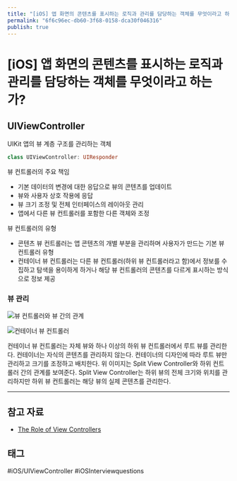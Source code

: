 ```yaml
---
title: "[iOS] 앱 화면의 콘텐츠를 표시하는 로직과 관리를 담당하는 객체를 무엇이라고 하는가?"
permalink: "6f6c96ec-db60-3f68-0158-dca30f046316"
publish: true
---
```


# \[iOS] 앱 화면의 콘텐츠를 표시하는 로직과 관리를 담당하는 객체를 무엇이라고 하는가?

## UIViewController

UIKit 앱의 뷰 계층 구조를 관리하는 객체

```swift
class UIViewController: UIResponder
```

뷰 컨트롤러의 주요 책임
- 기본 데이터의 변경에 대한 응답으로 뷰의 콘텐츠를 업데이트
- 뷰와 사용자 상호 작용에 응답
- 뷰 크기 조정 및 전체 인터페이스의 레이아웃 관리
- 앱에서 다른 뷰 컨트롤러를 포함한 다른 객체와 조정

뷰 컨트롤러의 유형
- 콘텐츠 뷰 컨트롤러는 앱 콘텐츠의 개별 부분을 관리하며 사용자가 만드는 기본 뷰 컨트롤러 유형
- 컨테이너 뷰 컨트롤러는 다른 뷰 컨트롤러(하위 뷰 컨트롤러라고 함)에서 정보를 수집하고 탐색을 용이하게 하거나 해당 뷰 컨트롤러의 콘텐츠를 다르게 표시하는 방식으로 정보 제공

### 뷰 관리

![뷰 컨트롤러와 뷰 간의 관계](https://developer.apple.com/library/archive/featuredarticles/ViewControllerPGforiPhoneOS/Art/VCPG_ControllerHierarchy_fig_1-1_2x.png)

![컨테이너 뷰 컨트롤러](https://developer.apple.com/library/archive/featuredarticles/ViewControllerPGforiPhoneOS/Art/VCPG_ContainerViewController_fig_1-2_2x.png)

컨테이너 뷰 컨트롤러는 자체 뷰와 하나 이상의 하위 뷰 컨트롤러에서 루트 뷰를 관리한다. 컨테이너는 자식의 콘텐츠를 관리하지 않는다. 컨테이너의 디자인에 따라 루트 뷰만 관리하고 크기를 조정하고 배치한다. 위 이미지는 Split View Controller와 하위 컨트롤러 간의 관계를 보여준다. Split View Controller는 하위 뷰의 전체 크기와 위치를 관리하지만 하위 뷰 컨트롤러는 해당 뷰의 실제 콘텐츠를 관리한다.

---

## 참고 자료

- [The Role of View Controllers](https://developer.apple.com/library/archive/featuredarticles/ViewControllerPGforiPhoneOS/index.html#//apple_ref/doc/uid/TP40007457)

## 태그

#iOS/UIViewController #iOSInterviewquestions